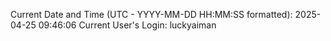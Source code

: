 Current Date and Time (UTC - YYYY-MM-DD HH:MM:SS formatted): 2025-04-25 09:46:06
Current User's Login: luckyaiman
